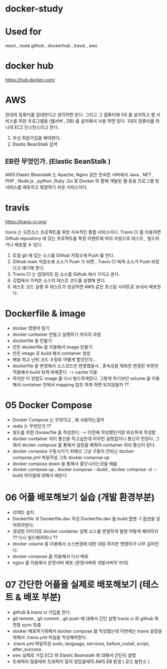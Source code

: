 # docker-study

# Used for
react , node
github , dockerhub , travis , aws

# docker hub
https://hub.docker.com/

# AWS

한대의 컴퓨터를 임대한다고 생각하면 된다.
그리고 그 컴퓨터에 OS 를 설치하고 웹 서비스를 위한 프로그램들 (웹서버 , DB) 를
설치해서 사용 하면 된다.
1대의 컴퓨터를 하나의 EC2 인스턴스라고 한다.

1. 우선 회원가입을 해야한다.
2. Elastic BeanStalk 검색

## EB란 무엇인가. (Elastic BeanStalk )
AWS Elastic Beanstalk 는 Apache, Nginx 같은 친숙한 서버에서 Java , NET , PHP , Node.js , python ,Ruby ,Go 및 Docker 와 함께 개발된 웹 응용 프로그램 및 서비스를 배포하고 확장하기 쉬운 서비스이다.


# travis
https://travis-ci.org/

travis 는 오픈소스 프로젝트를 위한 지속적인 통합 서비스이다.
Travis CI 를 이용하면 Github repository 에 있는 프로젝트를 
특정 이벤트에 따라 자동으로 테스트 , 빌드하거나 배포할 수 있다. 

1. 로컬 git 에 있는 소스를 Github 저장소에 Push 를 한다.
2. Github main 저장소에 소스가 Push 가 되면 , 
Travis CI 에게 소스가 Push 되었다고 얘기해 준다.
3. Travis CI 는 업데이트 된 소스를 Github 에서 가지고 온다.
4. 깃헙에서 가져온 소스의 테스트 코드를 실행해 본다.
5. 테스트 코드 실행 후 테스트가 성공하면 AWS 같은 호스팅 사이트로 보내서 배포한다.



# Dockerfile & image

- docker 명령어 알기
- docker container 만들고 실행하기 까지의 과정 
- dockerfile 을 만들기
- 만든 dockerfile 을 이용해서 image 만들기
- 만든 image 로 build 해서 container 생성
- 배포 하고 난뒤 코드 수정후 어떻게 할것인지...
- dockerfile 을 변경해서 소스코드만 변경했을시 , 종속성을 제외한 변경된 부분만 적용해서 build 되게 바꿔준다. -> cache 이용
- 하지만 이 방법도 image 를 다시 빌드하게된다. 그렇게 하기보단 volume 을 이용해서 container 안에서 mapping 참조 하게 하면 되지않을까 ??


# 05 Docker Compose

- Docker Compose 는 무엇이고 , 왜 사용하는걸까
- redis 는 무엇인가 ??
- 빌드를 위한 Dockerfile 을 작성한다. -> 이전에 작성했던거랑 비슷하게 작성함
- docker container 끼리 통신을 하고싶은데 아무런 설정없이니 통신이 안된다.
그래서 docker compose 를 통해서 설정을 해줘야 container 끼리 통신이 된다.
- docker compose 구동시키기 위해선 그냥 구동이 안되닌 docker-compose.yml 파일작성
그후 docker compose up
- docker compose down 을 통해서 중단시키는것을 배움
- docker compose up , docker compose --build , docker compose -d --build 차이점에 대해서 배운다.

# 06 어플 배포해보기 실습 (개발 환경부분)

- 리액트 설치
- Dockerfile 과 Dockerfile.dev 작성 
  Dockerfile.dev 를 build 할땐 -f 옵션을 넣어줘야한다.
- 생성된 이미지로 docker container 실행
  소스를 변경하게 될땐 어떻게 해야하지 ?? 다시 빌드해야하나 ??
- docker volume 을 이용해서 소스변경에 대한 대응
  하지만 명령어가 너무 길어진다.
- docker compose 를 이용해서 다시 배포
- nginx 를 이용해서 운영서버 배포 (운영서버와 개발서버의 차이)

# 07 간단한 어플을 실제로 배포해보기 (테스트 & 배포 부분)

- github & travis ci 가입을 한다.
- git remote , git commit , git push 에 대해서 간단 설명 
  travis ci 와 github 와 연동 sync 맞춤
- docker 배포하기위해서 docker compose 를 작성했는데 이번에는
  travis 설정을 위해서 .travis.yml 파일을 작성해야한다.
- .travis.yml 파일작성
  sudo, language, services, before_install, script, after_success
- aws 실제로 가입 EC2 와 Elastic Beanstalk 에 대해서 간단히 설명
- 트래픽이 많을때와 트래픽이 많지 않았을때의 AWS EB 환경 ( 로드 발란스 )